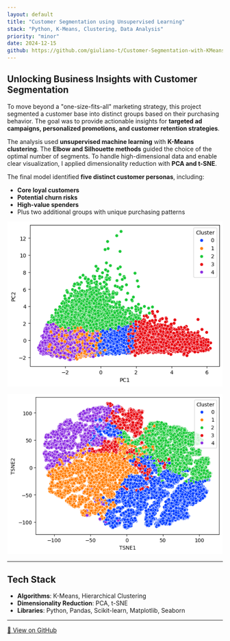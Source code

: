 ```yaml
---
layout: default
title: "Customer Segmentation using Unsupervised Learning"
stack: "Python, K-Means, Clustering, Data Analysis"
priority: "minor"
date: 2024-12-15
github: https://github.com/giuliano-t/Customer-Segmentation-with-KMeans
---
```


## Unlocking Business Insights with Customer Segmentation

To move beyond a "one-size-fits-all" marketing strategy, this project segmented a customer base into distinct groups based on their purchasing behavior. The goal was to provide actionable insights for **targeted ad campaigns, personalized promotions, and customer retention strategies**.

The analysis used **unsupervised machine learning** with **K-Means clustering**. The **Elbow and Silhouette methods** guided the choice of the optimal number of segments. To handle high-dimensional data and enable clear visualization, I applied dimensionality reduction with **PCA and t-SNE**.

The final model identified **five distinct customer personas**, including:  
- **Core loyal customers**  
- **Potential churn risks**  
- **High-value spenders**  
- Plus two additional groups with unique purchasing patterns

![Customer Segments Scatter Plot](/assets/images/customer_segments.png)

![Customer Segments Scatter Plot](/assets/images/kmeans_other_image.png)

---

## Tech Stack

- **Algorithms**: K-Means, Hierarchical Clustering  
- **Dimensionality Reduction**: PCA, t-SNE  
- **Libraries**: Python, Pandas, Scikit-learn, Matplotlib, Seaborn  

---

<p>
<a href="https://github.com/giuliano-t/Customer-Segmentation-with-KMeans" class="btn">🔗 View on GitHub</a>
</p>
